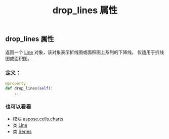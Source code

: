 ﻿---
title: drop_lines 属性
second_title: Aspose.Cells for Python via .NET API 参考文献
description:
type: docs
weight: 150
url: /zh/python-net/aspose.cells.charts/series/drop_lines/
is_root: false
---
## drop_lines 属性

返回一个 [Line](/cells/zh/python-net/aspose.cells.drawing/line) 对象，该对象表示折线图或面积图上系列的下降线。
仅适用于折线图或面积图。
### 定义：
```python
@property
def drop_lines(self):
    ...
```

### 也可以看看
* 模块 [aspose.cells.charts](../../)
* 类 [Line](/cells/zh/python-net/aspose.cells.drawing/line)
* 类 [Series](/cells/zh/python-net/aspose.cells.charts/series)
